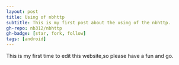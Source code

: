```yaml
---
layout: post
title: Using of nbhttp
subtitle: This is my first post about the using of the nbhttp.
gh-repo: nb312/nbhttp
gh-badge: [star, fork, follow]
tags: [android]
---
```


This is my first time to edit this website,so please have a fun and go.
